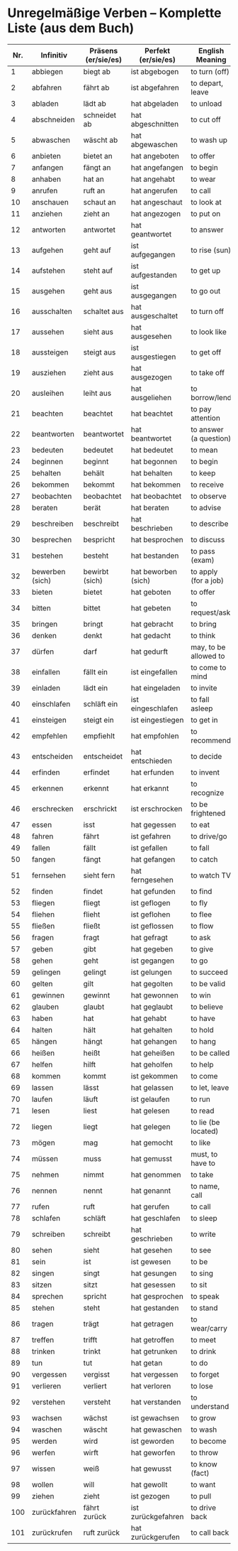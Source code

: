 # Unregelmäßige Verben – Komplette Liste (aus dem Buch)

| Nr. | Infinitiv       | Präsens (er/sie/es) | Perfekt  (er/sie/es)   | English Meaning       |
|-----|------------------|----------------------|----------------------|------------------------|
| 1   | abbiegen         | biegt ab             | ist abgebogen        | to turn (off) |
| 2   | abfahren         | fährt ab             | ist abgefahren       | to depart, leave |
| 3   | abladen          | lädt ab              | hat abgeladen        | to unload |
| 4   | abschneiden      | schneidet ab         | hat abgeschnitten    | to cut off |
| 5   | abwaschen        | wäscht ab            | hat abgewaschen      | to wash up |
| 6   | anbieten         | bietet an            | hat angeboten        | to offer |
| 7   | anfangen         | fängt an             | hat angefangen       | to begin |
| 8   | anhaben          | hat an               | hat angehabt         | to wear |
| 9   | anrufen          | ruft an              | hat angerufen        | to call |
| 10  | anschauen        | schaut an            | hat angeschaut       | to look at |
| 11  | anziehen         | zieht an             | hat angezogen        | to put on |
| 12  | antworten        | antwortet            | hat geantwortet      | to answer |
| 13  | aufgehen         | geht auf             | ist aufgegangen      | to rise (sun) |
| 14  | aufstehen        | steht auf            | ist aufgestanden     | to get up |
| 15  | ausgehen         | geht aus             | ist ausgegangen      | to go out |
| 16  | ausschalten      | schaltet aus         | hat ausgeschaltet    | to turn off |
| 17  | aussehen         | sieht aus            | hat ausgesehen       | to look like |
| 18  | aussteigen       | steigt aus           | ist ausgestiegen     | to get off |
| 19  | ausziehen        | zieht aus            | hat ausgezogen       | to take off |
| 20  | ausleihen        | leiht aus            | hat ausgeliehen      | to borrow/lend |
| 21  | beachten         | beachtet             | hat beachtet         | to pay attention |
| 22  | beantworten      | beantwortet          | hat beantwortet      | to answer (a question) |
| 23  | bedeuten         | bedeutet             | hat bedeutet         | to mean |
| 24  | beginnen         | beginnt              | hat begonnen         | to begin |
| 25  | behalten         | behält               | hat behalten         | to keep |
| 26  | bekommen         | bekommt              | hat bekommen         | to receive |
| 27  | beobachten       | beobachtet           | hat beobachtet       | to observe |
| 28  | beraten          | berät                | hat beraten          | to advise |
| 29  | beschreiben      | beschreibt           | hat beschrieben      | to describe |
| 30  | besprechen       | bespricht            | hat besprochen       | to discuss |
| 31  | bestehen         | besteht              | hat bestanden        | to pass (exam) |
| 32  | bewerben (sich)  | bewirbt (sich)       | hat beworben (sich)  | to apply (for a job) |
| 33  | bieten           | bietet               | hat geboten          | to offer |
| 34  | bitten           | bittet               | hat gebeten          | to request/ask |
| 35  | bringen          | bringt               | hat gebracht         | to bring |
| 36  | denken           | denkt                | hat gedacht          | to think |
| 37  | dürfen           | darf                 | hat gedurft          | may, to be allowed to |
| 38  | einfallen        | fällt ein            | ist eingefallen      | to come to mind |
| 39  | einladen         | lädt ein             | hat eingeladen       | to invite |
| 40  | einschlafen      | schläft ein          | ist eingeschlafen    | to fall asleep |
| 41  | einsteigen       | steigt ein           | ist eingestiegen     | to get in |
| 42  | empfehlen        | empfiehlt            | hat empfohlen        | to recommend |
| 43  | entscheiden      | entscheidet          | hat entschieden      | to decide |
| 44  | erfinden         | erfindet             | hat erfunden         | to invent |
| 45  | erkennen         | erkennt              | hat erkannt          | to recognize |
| 46  | erschrecken      | erschrickt           | ist erschrocken      | to be frightened |
| 47  | essen            | isst                 | hat gegessen         | to eat |
| 48  | fahren           | fährt                | ist gefahren         | to drive/go |
| 49  | fallen           | fällt                | ist gefallen         | to fall |
| 50  | fangen           | fängt                | hat gefangen         | to catch |
| 51  | fernsehen        | sieht fern           | hat ferngesehen      | to watch TV |
| 52  | finden           | findet               | hat gefunden         | to find |
| 53  | fliegen          | fliegt               | ist geflogen         | to fly |
| 54  | fliehen          | flieht               | ist geflohen         | to flee |
| 55  | fließen          | fließt               | ist geflossen        | to flow |
| 56  | fragen           | fragt                | hat gefragt          | to ask |
| 57  | geben            | gibt                 | hat gegeben          | to give |
| 58  | gehen            | geht                 | ist gegangen         | to go |
| 59  | gelingen         | gelingt              | ist gelungen         | to succeed |
| 60  | gelten           | gilt                 | hat gegolten         | to be valid |
| 61  | gewinnen         | gewinnt              | hat gewonnen         | to win |
| 62  | glauben          | glaubt               | hat geglaubt         | to believe |
| 63  | haben            | hat                  | hat gehabt           | to have |
| 64  | halten           | hält                 | hat gehalten         | to hold |
| 65  | hängen           | hängt                | hat gehangen         | to hang |
| 66  | heißen           | heißt                | hat geheißen         | to be called |
| 67  | helfen           | hilft                | hat geholfen         | to help |
| 68  | kommen           | kommt                | ist gekommen         | to come |
| 69  | lassen           | lässt                | hat gelassen         | to let, leave |
| 70  | laufen           | läuft                | ist gelaufen         | to run |
| 71  | lesen            | liest                | hat gelesen          | to read |
| 72  | liegen           | liegt                | hat gelegen          | to lie (be located) |
| 73  | mögen            | mag                  | hat gemocht          | to like |
| 74  | müssen           | muss                 | hat gemusst          | must, to have to |
| 75  | nehmen           | nimmt                | hat genommen         | to take |
| 76  | nennen           | nennt                | hat genannt          | to name, call |
| 77  | rufen            | ruft                 | hat gerufen          | to call |
| 78  | schlafen         | schläft              | hat geschlafen       | to sleep |
| 79  | schreiben        | schreibt             | hat geschrieben      | to write |
| 80  | sehen            | sieht                | hat gesehen          | to see |
| 81  | sein             | ist                  | ist gewesen          | to be |
| 82  | singen           | singt                | hat gesungen         | to sing |
| 83  | sitzen           | sitzt                | hat gesessen         | to sit |
| 84  | sprechen         | spricht              | hat gesprochen       | to speak |
| 85  | stehen           | steht                | hat gestanden        | to stand |
| 86  | tragen           | trägt                | hat getragen         | to wear/carry |
| 87  | treffen          | trifft               | hat getroffen        | to meet |
| 88  | trinken          | trinkt               | hat getrunken        | to drink |
| 89  | tun              | tut                  | hat getan            | to do |
| 90  | vergessen        | vergisst             | hat vergessen        | to forget |
| 91  | verlieren        | verliert             | hat verloren         | to lose |
| 92  | verstehen        | versteht             | hat verstanden       | to understand |
| 93  | wachsen          | wächst               | ist gewachsen        | to grow |
| 94  | waschen          | wäscht               | hat gewaschen        | to wash |
| 95  | werden           | wird                 | ist geworden         | to become |
| 96  | werfen           | wirft                | hat geworfen         | to throw |
| 97  | wissen           | weiß                 | hat gewusst          | to know (fact) |
| 98  | wollen           | will                 | hat gewollt          | to want |
| 99  | ziehen           | zieht                | ist gezogen          | to pull |
| 100 | zurückfahren     | fährt zurück         | ist zurückgefahren   | to drive back |
| 101 | zurückrufen      | ruft zurück          | hat zurückgerufen    | to call back |
